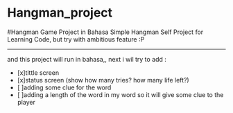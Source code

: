 # Hangman_project

#Hangman Game Project in Bahasa
Simple Hangman Self Project for Learning Code, but try with ambitious feature :P

---

and this project will run in bahasa,, next i wil try to add :

- [x]tittle screen
- [x]status screen (show how many tries? how many life left?)
- [ ]adding some clue for the word
- [ ]adding a length of the word in my word so it will give some clue to the player
